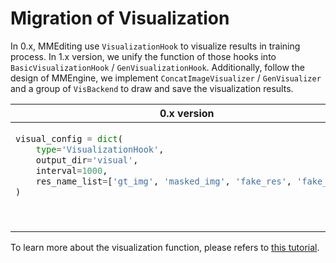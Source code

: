 # Migration of Visualization

In 0.x, MMEditing use `VisualizationHook` to visualize results in training process. In 1.x version, we unify the function of those hooks into `BasicVisualizationHook` / `GenVisualizationHook`. Additionally, follow the design of MMEngine, we implement `ConcatImageVisualizer` / `GenVisualizer` and a group of `VisBackend` to draw and save the visualization results.

<table class="docutils">
<thead>
  <tr>
    <th> 0.x version </th>
    <th> 1.x Version </th>
<tbody>
<tr>
<td valign="top">

```python
visual_config = dict(
    type='VisualizationHook',
    output_dir='visual',
    interval=1000,
    res_name_list=['gt_img', 'masked_img', 'fake_res', 'fake_img'],
)
```

</td>

<td valign="top">

```python
vis_backends = [dict(type='LocalVisBackend')]
visualizer = dict(
    type='ConcatImageVisualizer',
    vis_backends=vis_backends,
    fn_key='gt_path',
    img_keys=['gt_img', 'input', 'pred_img'],
    bgr2rgb=True)
custom_hooks = [dict(type='BasicVisualizationHook', interval=1)]
```

</td>

</tr>
</thead>
</table>

To learn more about the visualization function, please refers to [this tutorial](/docs/en/user_guides/5_visualization.md).

